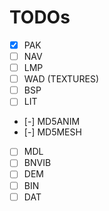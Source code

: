 # TODOs

- [x] PAK
- [ ] NAV
- [ ] LMP
- [ ] WAD (TEXTURES)
- [ ] BSP
- [ ] LIT
- [-] MD5ANIM <TEXT>
- [-] MD5MESH <TEXT>
- [ ] MDL
- [ ] BNVIB
- [ ] DEM
- [ ] BIN
- [ ] DAT
